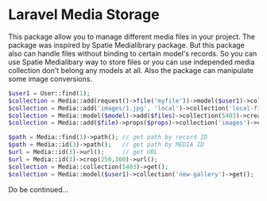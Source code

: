# Laravel Media Storage

This package allow you to manage different media files in your project. The package was inspired by Spatie Medialibrary package. But this package also can handle files without binding to certain model's records. So you can use Spatie Medialibary way to store files or you can use independed media collection don't belong any models at all. Also the package can manipulate some image conversions.


```php
$user1 = User::find(1);
$collection = Media::add(request()->file('myfile'))->model($user1)->collection('new-gallery')->create();
$collection = Media::add('images/1.jpg', 'local')->collection('local-file')->create();
$collection = Media::model($model)->add($files)->collection(5403)->create();
$collection = Media::add($file)->props($props)->collection('images')->create();

$path = Media::find(1)->path(); // get path by record ID
$path = Media::id(3)->path();   // get path by MEDIA ID
$url = Media::id(3)->url();     // get URL
$url = Media::id(3)->crop(250,300)->url(); 
$collection = Media::collection(5403)->get();
$collection = Media::model($user1)->collection('new-gallery')->get();
```

Do be continued...




